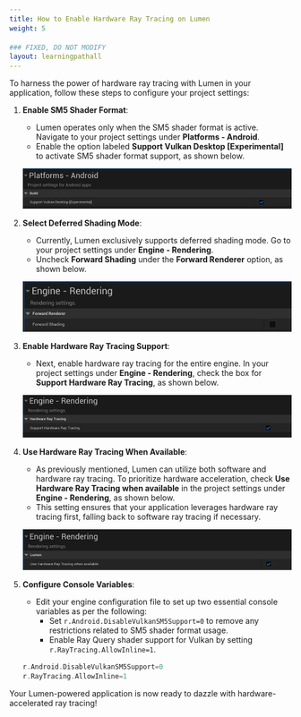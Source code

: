```yaml
---
title: How to Enable Hardware Ray Tracing on Lumen
weight: 5

### FIXED, DO NOT MODIFY
layout: learningpathall
---
```


To harness the power of hardware ray tracing with Lumen in your application, follow these steps to configure your project settings:

1. **Enable SM5 Shader Format**:
   - Lumen operates only when the SM5 shader format is active. Navigate to your project settings under **Platforms - Android**.
   - Enable the option labeled **Support Vulkan Desktop [Experimental]** to activate SM5 shader format support, as shown below.

   ![SM5 Shader Format](images/sm5.png)

2. **Select Deferred Shading Mode**:
   - Currently, Lumen exclusively supports deferred shading mode. Go to your project settings under **Engine - Rendering**.
   - Uncheck **Forward Shading** under the **Forward Renderer** option, as shown below.

   ![Deferred Shading](images/deferred.png)

3. **Enable Hardware Ray Tracing Support**:
   - Next, enable hardware ray tracing for the entire engine. In your project settings under **Engine - Rendering**, check the box for **Support Hardware Ray Tracing**, as shown below.

   ![Hardware Ray Tracing](images/hwrt.png)

4. **Use Hardware Ray Tracing When Available**:
   - As previously mentioned, Lumen can utilize both software and hardware ray tracing. To prioritize hardware acceleration, check **Use Hardware Ray Tracing when available** in the project settings under **Engine - Rendering**, as shown below.
   - This setting ensures that your application leverages hardware ray tracing first, falling back to software ray tracing if necessary.

   ![Use Hardware Ray Tracing](images/hwrt_lumen.png)

5. **Configure Console Variables**:
   - Edit your engine configuration file to set up two essential console variables as per the following:
     - Set `r.Android.DisableVulkanSM5Support=0` to remove any restrictions related to SM5 shader format usage.
     - Enable Ray Query shader support for Vulkan by setting `r.RayTracing.AllowInline=1`.

   ```C
   r.Android.DisableVulkanSM5Support=0
   r.RayTracing.AllowInline=1
   ```

Your Lumen-powered application is now ready to dazzle with hardware-accelerated ray tracing! 
